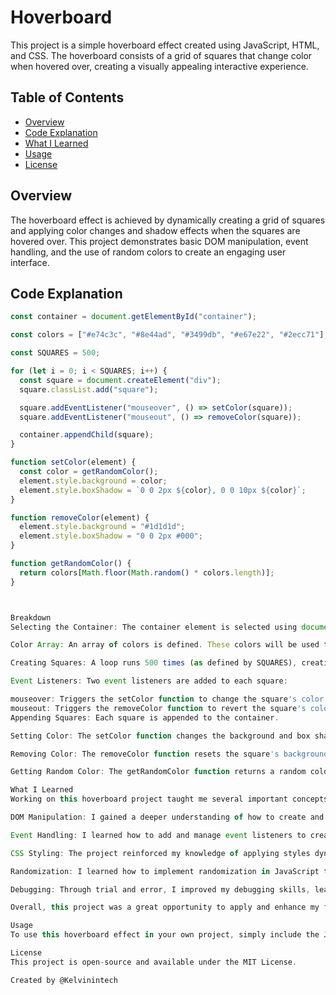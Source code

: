 # Hoverboard

This project is a simple hoverboard effect created using JavaScript, HTML, and CSS. The hoverboard consists of a grid of squares that change color when hovered over, creating a visually appealing interactive experience.

## Table of Contents

- [Overview](#overview)
- [Code Explanation](#code-explanation)
- [What I Learned](#what-i-learned)
- [Usage](#usage)
- [License](#license)

## Overview

The hoverboard effect is achieved by dynamically creating a grid of squares and applying color changes and shadow effects when the squares are hovered over. This project demonstrates basic DOM manipulation, event handling, and the use of random colors to create an engaging user interface.

## Code Explanation

```javascript
const container = document.getElementById("container");

const colors = ["#e74c3c", "#8e44ad", "#3499db", "#e67e22", "#2ecc71"];

const SQUARES = 500;

for (let i = 0; i < SQUARES; i++) {
  const square = document.createElement("div");
  square.classList.add("square");

  square.addEventListener("mouseover", () => setColor(square));
  square.addEventListener("mouseout", () => removeColor(square));

  container.appendChild(square);
}

function setColor(element) {
  const color = getRandomColor();
  element.style.background = color;
  element.style.boxShadow = `0 0 2px ${color}, 0 0 10px ${color}`;
}

function removeColor(element) {
  element.style.background = "#1d1d1d";
  element.style.boxShadow = "0 0 2px #000";
}

function getRandomColor() {
  return colors[Math.floor(Math.random() * colors.length)];
}



Breakdown
Selecting the Container: The container element is selected using document.getElementById.

Color Array: An array of colors is defined. These colors will be used to set the background and box shadow of the squares.

Creating Squares: A loop runs 500 times (as defined by SQUARES), creating a div element for each iteration. These div elements are given the class square.

Event Listeners: Two event listeners are added to each square:

mouseover: Triggers the setColor function to change the square's color.
mouseout: Triggers the removeColor function to revert the square's color.
Appending Squares: Each square is appended to the container.

Setting Color: The setColor function changes the background and box shadow of a square to a random color from the array.

Removing Color: The removeColor function resets the square's background and box shadow to the default values.

Getting Random Color: The getRandomColor function returns a random color from the colors array.

What I Learned
Working on this hoverboard project taught me several important concepts and skills:

DOM Manipulation: I gained a deeper understanding of how to create and manipulate DOM elements dynamically using JavaScript.

Event Handling: I learned how to add and manage event listeners to create interactive web elements.

CSS Styling: The project reinforced my knowledge of applying styles dynamically using JavaScript, including how to use box shadows to create visual effects.

Randomization: I learned how to implement randomization in JavaScript to enhance the interactivity of web elements.

Debugging: Through trial and error, I improved my debugging skills, learning how to identify and fix issues in both JavaScript and CSS.

Overall, this project was a great opportunity to apply and enhance my front-end development skills.

Usage
To use this hoverboard effect in your own project, simply include the JavaScript code in a script tag and ensure you have a container element in your HTML with the id container. You can customize the number of squares and colors by modifying the SQUARES constant and colors array, respectively.

License
This project is open-source and available under the MIT License.

Created by @Kelvinintech
